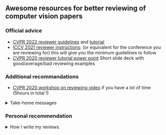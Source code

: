 ## Awesome  resources for better reviewing of computer vision papers

### Official advice 

- [CVPR 2022 reviewer guidelines](https://github.com/hassony2/useful-computer-vision-phd-resources/blob/master/) and [tutorial](https://cvpr2022.thecvf.com/sites/default/files/2021-11/How%20to%20be%20a%20good%20reviewer-tutorials%20for%20cvpr2022%20reviewers.pptx.pdf)
- [ICCV 2021 reviewer instructions](http://iccv2021.thecvf.com/node/39): (or equivalent for the conference you are reviewing for) this will give you the minimum guidelines to follow
- [CVPR 2020 reviewer tutorial power point](http://cvpr2020.thecvf.com/sites/default/files/2019-09/CVPRReviewerTutorial.pptx) Short slide deck with good/average/bad reviewing examples

### Additional recommandations

- [CVPR 2020 workshop on reviewing video](https://www.youtube.com/watch?v=RIIQ7ohRyZw) if you have a lot of time (5hours in total !)  

<details> <summary> Take-home messages </summary> 

Jordi Pont-Tuset:
  
- check papers right when assigned to prevent discovering problems which request area-chair intervention at the last minute 
- read paper & mark comments
- group comments by topic
- **didactically** write down comments about each group, assuming minimal background knowledge

Fatma Güney:
- Critical thinking: question, doubt, clarify your questions
- Constructive input: Explain what is missing, provide suggestions for inprovement, specific & detailed
- Empathy: Respect the work, proper, ideally encouraging language
  
Conrad Schindler:
- Novelty: remember that new ideas are **rare**, better questions are "would this be of interest to the people attending the conference/reading the journal", "Does the work contribute to advancing the domain"
  
</details>

### Personal recommendation


<details> <summary> How I write my reviews. </summary> 

- **Read the reviewing material.** Each conference usually provides reviewing guidance. I look them up and go through any available resources (text and tutorials) before reading any of the assigned papers. This insures I am aware of **conference-specific instructions** (is dataset release recommended or mandatory ? Should authors provide code for their submission ?) and is usually also a good refresher on reviewing best practices.
- **Focus on the readers**. I keep in mind that my review will be read by the authors, the area chair as well as the other reviewers.
  - **Provide actionable feedback**. For the authors, I try to set my mindset to **"How do I help them improve their paper?"**
    - If I am leaning towards rejection I try to think "What changes could they make that would lead me to accept their paper ?"
    - If I am leaning towards acceptance "How could they make it an even stronger submission ?"
  - For the area chair and other reviewers, I try to summarize as synthetically and didactically as I can my analysis and reasons for acceptance/rejection.

- **Save the readers' time**. I try to reduce the load on the reader by:
  - **Reducing the readers' search load**. I try to **provide** as many **links and references** as I can so that people can easily navigate to specific locations in the paper or other resources.
     - If I am referring to a specific sentence in the paper I will copy-paste it if it is short and can be understood in isolation, otherwise I will provide the lines I am referring to (for instance `l216` or `l216-218`).
     - Similarly, I will point to tables and figures by their name, providing additional details to guide the reader to the specific location of interest (e.g. "in the top row of Table 5, where the paper investigates the effect of adding their novel block to standard architectures, (...)")
     - If I point to a reference I provide the first authors' last name, the conference, the name of the paper and when possible a link to the paper so that readers can directly access it having to search for it.
  - **Sorting and naming the main points** of my review. For instance, I will sort the strengths and weaknesses from most critical to least important, indicating the order. For instance I will write something along the lines of
    ```
    Below, I list the strengths and weaknesses from most to least critical.
    S1. Qualitative results.
    More details about why I found the qualitative results really awesome.

    ...
    S4. Ablation study.
    More details on why I found that the ablation studies supported the claims of the paper.
  
    ```
    I find this facilitates later discussions, as we can discuss the different points by easily referring to them.

- **Use the summary as an opportunity to help the readers understand what factored most into my decision**. In the justification of my review summary, I try to make it very explicit how the strengths and weaknesses have affected my final reading. For instance, I will group the weaknesses between the ones that motivate my rejection and the ones that have a more marginal impact on my rating.

- **Typos and writing errors**:
  - I try to **assess** whether the errors and typos **affect my understanding** of the paper, **affect my reading fluidity**, or are **minor** and don't really impact my understanding or ease of reading. I explicitly mention the level at which the errors affect my understanding. I also try to remember that in many cases, english might not be the primary language of the authors (although I do generally expect authors to proofread and use automatic spell checking whether english is or is not their first language). 
  - If there is a small number of typos (less than 1 per paragraph). I provide an exhaustive list.
  - If they are numerous.
    - I provide an illustration of the density by listing all typos in a subset of the text. This will usually look like:
      ```
      l215: Our method doe -> Our method does
      l216: previous work In our method -> previous work. In our method
      ...
      ```
  - If the errors affect my understanding of the paper, I include it in the weaknesses.
</details>


